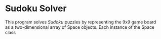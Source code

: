 # Sudoku Solver

This program solves *Sudoku* puzzles by representing the 9x9 game board as a two-dimensional array of Space objects.
Each instance of the Space class

